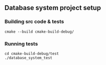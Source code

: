 ## Database system project setup

### Building src code & tests
    cmake --build cmake-build-debug/

### Running tests
    cd cmake-build-debug/test
    ./database_system_test
